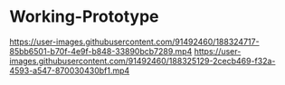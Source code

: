 # Working-Prototype

https://user-images.githubusercontent.com/91492460/188324717-85bb6501-b70f-4e9f-b848-33890bcb7289.mp4
https://user-images.githubusercontent.com/91492460/188325129-2cecb469-f32a-4593-a547-870030430bf1.mp4
